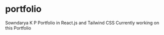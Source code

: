 # portfolio
Sowndarya K P Portfolio in React.js and Tailwind CSS
Currently working on this Portfolio
